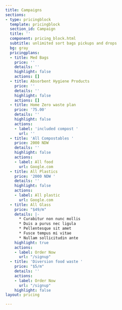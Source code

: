```yaml
---
title: Campaigns
sections:
- type: pricingblock
  template: pricingblock
  section_id: Campaign
  title: ''
  component: pricing_block.html
  subtitle: unlimited sort bags pickups and drops
  bg: gray
  pricingplans:
  - title: Med Bags
    price: ''
    details: ''
    highlight: false
    actions: []
  - title: Absorbent Hygiene Products
    price: ''
    details: ''
    highlight: false
    actions: []
  - title: Home Zero waste plan
    price: '75.00'
    details: ''
    highlight: false
    actions:
    - label: 'included compost '
      url: ''
  - title: 'All Compostables '
    price: 2000 NDW
    details: ''
    highlight: false
    actions:
    - label: All food
      url: Google.com
  - title: All Plastics
    price: '2000 NDW '
    details: ''
    highlight: false
    actions:
    - label: All plastic
      url: Google.com
  - title: All Glass
    price: "$49/m"
    details: |-
      * Curabitur non nunc mollis
      * Duis a purus nec ligula
      * Pellentesque sit amet
      * Fusce tempus mi vitae
      * Nullam sollicitudin ante
    highlight: true
    actions:
    - label: Order Now
      url: "/signup"
  - title: 'Diversion food waste '
    price: "$5/m"
    details: ''
    actions:
    - label: Order Now
      url: "/signup"
    highlight: false
layout: pricing

---
```

